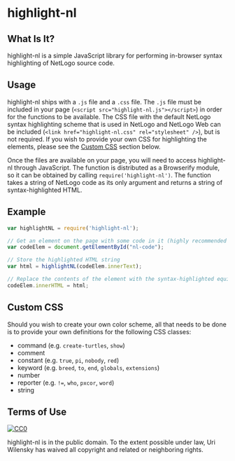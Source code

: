 # highlight-nl

## What Is It?

highlight-nl is a simple JavaScript library for performing in-browser syntax highlighting of NetLogo source code.

## Usage

highlight-nl ships with a `.js` file and a `.css` file.  The `.js` file must be included in your page (`<script src="highlight-nl.js"></script>`) in order for the functions to be available.  The CSS file with the default NetLogo syntax highlighting scheme that is used in NetLogo and NetLogo Web can be included (`<link href="highlight-nl.css" rel="stylesheet" />`), but is not required.  If you wish to provide your own CSS for highlighting the elements, please see the [Custom CSS](#custom-css) section below.

Once the files are available on your page, you will need to access highlight-nl through JavaScript.  The function is distributed as a Browserify module, so it can be obtained by calling `require('highlight-nl')`. The function takes a string of NetLogo code as its only argument and returns a string of syntax-highlighted HTML.

## Example

```javascript
var highlightNL = require('highlight-nl');

// Get an element on the page with some code in it (highly recommended to be a `pre` element)
var codeElem = document.getElementById("nl-code");

// Store the highlighted HTML string
var html = highlightNL(codeElem.innerText);

// Replace the contents of the element with the syntax-highlighted equivalent
codeElem.innerHTML = html;
```

## Custom CSS

Should you wish to create your own color scheme, all that needs to be done is to provide your own definitions for the following CSS classes:

  * command (e.g. `create-turtles`, `show`)
  * comment
  * constant (e.g. `true`, `pi`, `nobody`, `red`)
  * keyword (e.g. `breed`, `to`, `end`, `globals`, `extensions`)
  * number
  * reporter (e.g. `!=`, `who`, `pxcor`, `word`)
  * string

## Terms of Use

[![CC0](http://i.creativecommons.org/p/zero/1.0/88x31.png)](http://creativecommons.org/publicdomain/zero/1.0/)

highlight-nl is in the public domain.  To the extent possible under law, Uri Wilensky has waived all copyright and related or neighboring rights.
